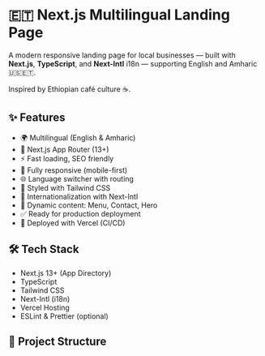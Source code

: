 # 🇪🇹 Next.js Multilingual Landing Page

A modern responsive landing page for local businesses — built with **Next.js**, **TypeScript**, and **Next-Intl** i18n — supporting English and Amharic 🇺🇸🇪🇹.

Inspired by Ethiopian café culture ☕️.

## ✨ Features

- 🌍 Multilingual (English & Amharic)
- 🚀 Next.js App Router (13+)
- ⚡ Fast loading, SEO friendly
- 📱 Fully responsive (mobile-first)
- 🌐 Language switcher with routing
- 🎨 Styled with Tailwind CSS
- 🔑 Internationalization with Next-Intl
- 📝 Dynamic content: Menu, Contact, Hero
- ✅ Ready for production deployment
- 🔄 Deployed with Vercel (CI/CD)

## 🛠️ Tech Stack

- Next.js 13+ (App Directory)
- TypeScript
- Tailwind CSS
- Next-Intl (i18n)
- Vercel Hosting
- ESLint & Prettier (optional)

## 📁 Project Structure

